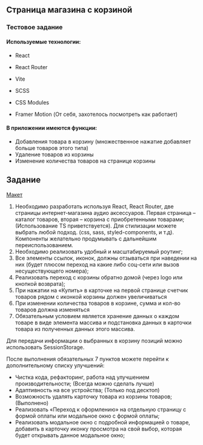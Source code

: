 ## Страница магазина с корзиной
### Тестовое задание 

#### Используемые технологии:
- React
- React Router
- Vite
- SCSS
- CSS Modules

- Framer Motion (От себя, захотелось посмотреть как работает)

#### В приложении имеются функции:
- Добавления товара в корзину (множественное нажатие добавляет больше товаров этого типа)
- Удаление товаров  из корзины
- Изменение количества товаров на странице корзины

## Задание
[Макет](https://www.figma.com/file/qw44OPediu3iquaSvkLtqa/Neoflex-Invite-Test-(Copy)-(Copy)?type=design&node-id=2-434&mode=design&t=vbG6m28lEBubMqeu-0)

1) Необходимо разработать используя React, React Router, две страницы интернет-магазина
аудио аксессуаров. Первая страница –каталог товаров, вторая – корзина с приобретенными
товарами; (Использование TS приветствуется). Для стилизации можете выбрать любой
подход. (css, sass, styled-components, и т.д). Компоненты желательно продумывать с
дальнейшим переиспользованием.
2) Необходимо реализовать удобный и масштабируемый роутинг;
3) Все элементы ссылок, иконок, должны отзываться при наведении на них (будет плюсом
переход на какие либо соц-сети или вызов несуществующего номера);
4) Реализовать переход с корзины обратно домой (через logo или кнопкой возврата);
5) При нажатии на «Купить» в карточке на первой странице счетчик товаров рядом с
иконкой корзины должен увеличиваться
6) При изменении количества товаров в корзине, сумма и кол-во товаров должна изменяться
7) Обязательным условием является хранение данных о каждом товаре в виде элемента массива и подстановка данных в карточки товара из полученных данных этого массива.

Для передачи информации о выбранных в корзину позиций можно использовать SessionStorage.

После выполнения обязательных 7 пунктов можете перейти к дополнительному списку
улучшений:
- Чистка кода, рефакторинг, работа над улучшением производительности; (Всегда можно сделать лучше)
- Адаптивность на все устройства; (Только под десктоп)
- Возможность удалять карточку товара из корзины товаров; (Выполнено)
- Реализовать «Переход к оформлению» на отдельную страницу с формой оплаты или
модальное окно с формой оплаты;
- Реализовать модальное окно с подробной информацией о товаре, добавить в карточку
иконку просмотра на свой выбор, которая будет открывать данное модальное окно;

